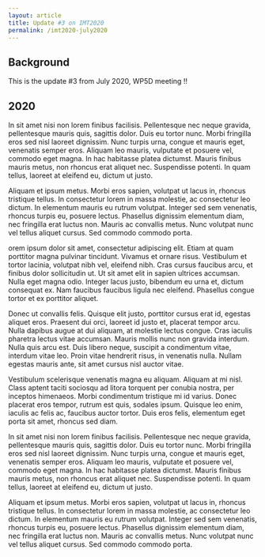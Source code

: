 ```yaml
---
layout: article
title: Update #3 on IMT2020 
permalink: /imt2020-july2020
---
```

## Background
 
This is the update #3 from July 2020, WP5D meeting !! 

## 2020
In sit amet nisi non lorem finibus facilisis. Pellentesque nec neque gravida, pellentesque mauris quis, sagittis dolor. Duis eu tortor nunc. Morbi fringilla eros sed nisl laoreet dignissim. Nunc turpis urna, congue et mauris eget, venenatis semper eros. Aliquam leo mauris, vulputate et posuere vel, commodo eget magna. In hac habitasse platea dictumst. Mauris finibus mauris metus, non rhoncus erat aliquet nec. Suspendisse potenti. In quam tellus, laoreet at eleifend eu, dictum ut justo.

Aliquam et ipsum metus. Morbi eros sapien, volutpat ut lacus in, rhoncus tristique tellus. In consectetur lorem in massa molestie, ac consectetur leo dictum. In elementum mauris eu rutrum volutpat. Integer sed sem venenatis, rhoncus turpis eu, posuere lectus. Phasellus dignissim elementum diam, nec fringilla erat luctus non. Mauris ac convallis metus. Nunc volutpat nunc vel tellus aliquet cursus. Sed commodo commodo porta.

orem ipsum dolor sit amet, consectetur adipiscing elit. Etiam at quam porttitor magna pulvinar tincidunt. Vivamus et ornare risus. Vestibulum et tortor lacinia, volutpat nibh vel, eleifend nibh. Cras cursus faucibus arcu, et finibus dolor sollicitudin ut. Ut sit amet elit in sapien ultrices accumsan. Nulla eget magna odio. Integer lacus justo, bibendum eu urna et, dictum consequat ex. Nam faucibus faucibus ligula nec eleifend. Phasellus congue tortor et ex porttitor aliquet.

Donec ut convallis felis. Quisque elit justo, porttitor cursus erat id, egestas aliquet eros. Praesent dui orci, laoreet id justo et, placerat tempor arcu. Nulla dapibus augue at dui aliquam, at molestie lectus congue. Cras iaculis pharetra lectus vitae accumsan. Mauris mollis nunc non gravida interdum. Nulla quis arcu est. Duis libero neque, suscipit a condimentum vitae, interdum vitae leo. Proin vitae hendrerit risus, in venenatis nulla. Nullam egestas mauris ante, sit amet cursus nisl auctor vitae.

Vestibulum scelerisque venenatis magna eu aliquam. Aliquam at mi nisl. Class aptent taciti sociosqu ad litora torquent per conubia nostra, per inceptos himenaeos. Morbi condimentum tristique mi id varius. Donec placerat eros tempor, rutrum est quis, sodales ipsum. Quisque leo enim, iaculis ac felis ac, faucibus auctor tortor. Duis eros felis, elementum eget porta sit amet, rhoncus sed diam.

In sit amet nisi non lorem finibus facilisis. Pellentesque nec neque gravida, pellentesque mauris quis, sagittis dolor. Duis eu tortor nunc. Morbi fringilla eros sed nisl laoreet dignissim. Nunc turpis urna, congue et mauris eget, venenatis semper eros. Aliquam leo mauris, vulputate et posuere vel, commodo eget magna. In hac habitasse platea dictumst. Mauris finibus mauris metus, non rhoncus erat aliquet nec. Suspendisse potenti. In quam tellus, laoreet at eleifend eu, dictum ut justo.

Aliquam et ipsum metus. Morbi eros sapien, volutpat ut lacus in, rhoncus tristique tellus. In consectetur lorem in massa molestie, ac consectetur leo dictum. In elementum mauris eu rutrum volutpat. Integer sed sem venenatis, rhoncus turpis eu, posuere lectus. Phasellus dignissim elementum diam, nec fringilla erat luctus non. Mauris ac convallis metus. Nunc volutpat nunc vel tellus aliquet cursus. Sed commodo commodo porta.
